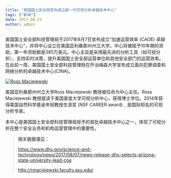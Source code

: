 ```yaml
---
title: "美国国土安全部宣布成立新一代可视分析卓越技术中心"
tags: ["新闻"]
date: 2017-08-23
author: admin
---
```


美国国土安全部科技管理局于2017年8月7日宣布成立“加速运营效率 (CAOE) 卓越技术中心”，并将中心设立在美国亚利桑那州州立大学。中心将被赋予10年期的资助，第一年资助额是385万美元。中心主旨是采用最先进的分析工具（如可视分析），支持实时决策，提升美国国土安全部运营单位和其他安全部门的运营效率。在此前一周，美国国土安全部科技管理局在乔治梅森大学宣布成立面向犯罪调查和网络分析的卓越技术中心(CINA)。



[![Ross Maciejewski](http://www.cad.zju.edu.cn/home/vagblog/wp-content/uploads/2017/08/Ross-Maciejewski.jpg)](http://www.cad.zju.edu.cn/home/vagblog/wp-content/uploads/2017/08/Ross-Maciejewski.jpg)

美国亚利桑那州州立大学Ross Maciejewski 教授被任命为中心主任。Ross Maciejewski 教授就读于美国普度大学可视分析中心，获得博士学位。2014年获得美国自然科学基金年轻教授生涯奖 (NSF CAREER award)﹐是国际知名的可视分析专家。

本中心是美国国土安全部科技管理局授予的首批卓越技术中心之一，体现了可视分析在整个安全业务和机构运营管理中的重要性。

> **相关链接请见：**
>
> <https://www.dhs.gov/science-and-technology/news/2017/08/07/news-release-dhs-selects-arizona-state-university-lead-coe>
>
> <http://rmaciejewski.faculty.asu.edu/>




  